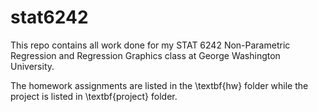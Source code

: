 # stat6242
This repo contains all work done for my STAT 6242 Non-Parametric Regression and
Regression Graphics class at George Washington University.

The homework assignments are listed in the \textbf{hw} folder while
the project is listed in \textbf{project} folder.

